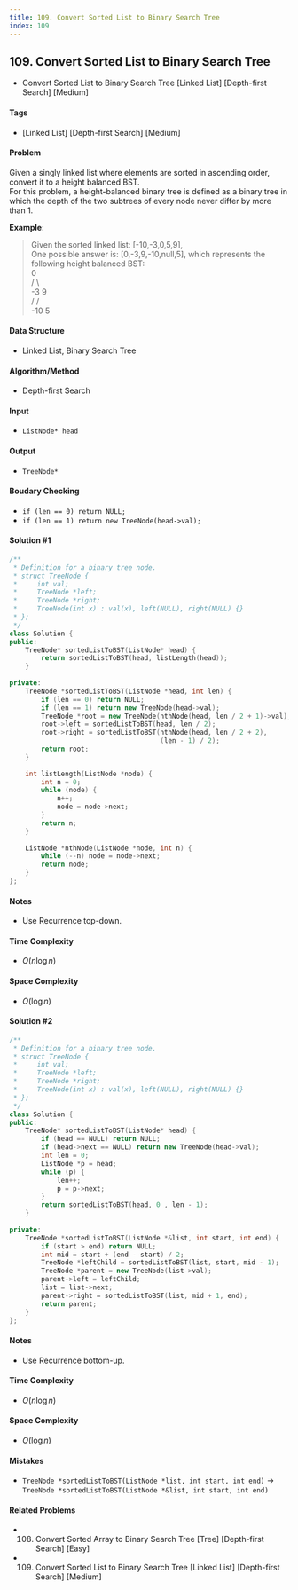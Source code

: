 ```yaml
---
title: 109. Convert Sorted List to Binary Search Tree
index: 109
---
```


## 109. Convert Sorted List to Binary Search Tree
- Convert Sorted List to Binary Search Tree [Linked List] [Depth-first Search] [Medium]

#### Tags
- [Linked List] [Depth-first Search] [Medium]

#### Problem
Given a singly linked list where elements are sorted in ascending order, convert it to a height balanced BST.  
For this problem, a height-balanced binary tree is defined as a binary tree in which the depth of the two subtrees of every node never differ by more than 1.

**Example**:  
> Given the sorted linked list: [-10,-3,0,5,9],  
> One possible answer is: [0,-3,9,-10,null,5], which represents the following height balanced BST:  
>       0  
>      / \  
>    -3   9  
>    /   /  
>  -10  5  

#### Data Structure
- Linked List, Binary Search Tree

#### Algorithm/Method
- Depth-first Search

#### Input
- `ListNode* head`

#### Output
- `TreeNode*`

#### Boudary Checking
- `if (len == 0) return NULL;`
- `if (len == 1) return new TreeNode(head->val);`

#### Solution #1
``` C++
/**
 * Definition for a binary tree node.
 * struct TreeNode {
 *     int val;
 *     TreeNode *left;
 *     TreeNode *right;
 *     TreeNode(int x) : val(x), left(NULL), right(NULL) {}
 * };
 */
class Solution {
public:
    TreeNode* sortedListToBST(ListNode* head) {
        return sortedListToBST(head, listLength(head));
    }
    
private:
    TreeNode *sortedListToBST(ListNode *head, int len) {
        if (len == 0) return NULL;
        if (len == 1) return new TreeNode(head->val);
        TreeNode *root = new TreeNode(nthNode(head, len / 2 + 1)->val);
        root->left = sortedListToBST(head, len / 2);
        root->right = sortedListToBST(nthNode(head, len / 2 + 2), 
                                      (len - 1) / 2);
        return root;
    }
    
    int listLength(ListNode *node) {
        int n = 0;
        while (node) {
            n++;
            node = node->next;
        }
        return n;
    }
    
    ListNode *nthNode(ListNode *node, int n) {
        while (--n) node = node->next;
        return node;
    }
};
```

#### Notes
- Use Recurrence top-down.

#### Time Complexity
- $O(n \log n)$

#### Space Complexity
- $O(\log n)$

#### Solution #2
``` C++
/**
 * Definition for a binary tree node.
 * struct TreeNode {
 *     int val;
 *     TreeNode *left;
 *     TreeNode *right;
 *     TreeNode(int x) : val(x), left(NULL), right(NULL) {}
 * };
 */
class Solution {
public:
    TreeNode* sortedListToBST(ListNode* head) {
        if (head == NULL) return NULL;
        if (head->next == NULL) return new TreeNode(head->val);
        int len = 0;
        ListNode *p = head;
        while (p) {
            len++;
            p = p->next;
        }
        return sortedListToBST(head, 0 , len - 1);
    }
    
private:
    TreeNode *sortedListToBST(ListNode *&list, int start, int end) {
        if (start > end) return NULL;
        int mid = start + (end - start) / 2;
        TreeNode *leftChild = sortedListToBST(list, start, mid - 1);
        TreeNode *parent = new TreeNode(list->val);
        parent->left = leftChild;
        list = list->next;
        parent->right = sortedListToBST(list, mid + 1, end);
        return parent;
    }
};
```

#### Notes
- Use Recurrence bottom-up.

#### Time Complexity
- $O(n \log n)$

#### Space Complexity
- $O(\log n)$

#### Mistakes
- `TreeNode *sortedListToBST(ListNode *list, int start, int end)` ->
  `TreeNode *sortedListToBST(ListNode *&list, int start, int end)`

#### Related Problems
- 108. Convert Sorted Array to Binary Search Tree [Tree] [Depth-first Search] [Easy]
- 109. Convert Sorted List to Binary Search Tree [Linked List] [Depth-first Search] [Medium]
